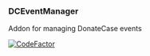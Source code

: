 ### DCEventManager 
Addon for managing DonateCase events

[![CodeFactor](https://www.codefactor.io/repository/github/jodexx/dceventmanager/badge)](https://www.codefactor.io/repository/github/jodexx/dceventmanager)
